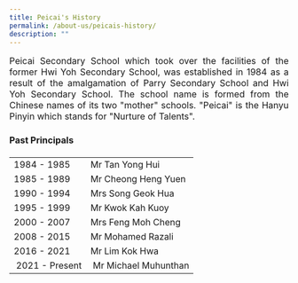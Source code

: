 ```yaml
---
title: Peicai's History
permalink: /about-us/peicais-history/
description: ""
---
```

<font size="3">
<p><p align="justify">Peicai Secondary School which took over the facilities of the former Hwi Yoh Secondary School, was established in 1984 as a result of the amalgamation of Parry Secondary School and Hwi Yoh Secondary School. The school name is formed from the Chinese names of its two "mother" schools. "Peicai" is the Hanyu Pinyin which stands for "Nurture of Talents".</p>
<h4><strong>Past Principals</strong></h4>
<table>
<tbody>
<tr>
<td>1984 - 1985</td>
	<td>Mr Tan Yong Hui</td>
</tr>
<tr>
<td>1985 - 1989&nbsp;</td>
<td>Mr Cheong Heng Yuen&nbsp;</td>
</tr>
<tr>
<td>1990 - 1994</td>
<td>Mrs Song Geok Hua&nbsp;</td>
</tr>
<tr>
<td>1995 - 1999</td>
<td>Mr Kwok Kah Kuoy&nbsp;</td>
</tr>
<tr>
<td>2000 - 2007</td>
<td>Mrs Feng Moh Cheng&nbsp;</td>
</tr>
<tr>
<td>2008 - 2015</td>
<td>Mr Mohamed Razali&nbsp;</td>
</tr>
<tr>
<td>2016 - 2021</td>
<td>Mr Lim Kok Hwa</td>
</tr>
<tr>
<td>&nbsp;2021 - Present</td>
<td>&nbsp;Mr Michael Muhunthan</td>
</tr>
</tbody>
</table>